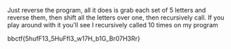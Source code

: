 Just reverse the program, all it does is grab each set of 5 letters and reverse them, then shift all the letters over one, then recursively call. If you play around with it you'll see I recursively called 10 times on my program

bbctf{5hufF13_5HuFfl3_w17H_b1G_Br07H3Rr}
